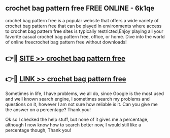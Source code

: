 ## crochet bag pattern free FREE ONLINE - 6k1qe

crochet bag pattern free is a popular website that offers a wide variety of crochet bag pattern free that can be played in environments where access to crochet bag pattern free sites is typically restricted,Enjoy playing all your favorite casual crochet bag pattern free, office, or home. Dive into the world of online freecrochet bag pattern free without downloads!

## 👉🔴 [SITE >> crochet bag pattern free](http://news.freeplayer.one?title=crochet_bag_pattern_free&ref=FRRE)

## 👉🔴 [LINK >> crochet bag pattern free](http://news.freeplayer.one?title=crochet_bag_pattern_free&ref=FREE)

Sometimes in life, I have problems, we all do, since Google is the most used and well known search engine, I sometimes search my problems and questions on it, however I am not sure how reliable is it. Can you give me the answer on a percentage? Thank you!

Ok so I checked the help stuff, but none of it gives me a percentage, although I now know how to search better now, I would still like a percentage though, Thank you!